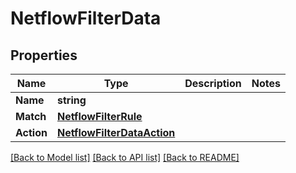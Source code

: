 # NetflowFilterData

## Properties

Name | Type | Description | Notes
------------ | ------------- | ------------- | -------------
**Name** | **string** |  | 
**Match** | [**NetflowFilterRule**](netflow_filter_rule.md) |  | 
**Action** | [**NetflowFilterDataAction**](netflow_filter_data_action.md) |  | 

[[Back to Model list]](../README.md#documentation-for-models) [[Back to API list]](../README.md#documentation-for-api-endpoints) [[Back to README]](../README.md)


